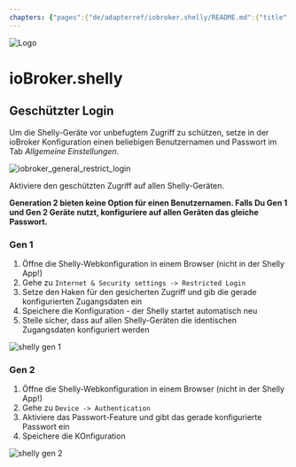 ```yaml
---
chapters: {"pages":{"de/adapterref/iobroker.shelly/README.md":{"title":{"de":"ioBroker.shelly"},"content":"de/adapterref/iobroker.shelly/README.md"},"de/adapterref/iobroker.shelly/protocol-coap.md":{"title":{"de":"ioBroker.shelly"},"content":"de/adapterref/iobroker.shelly/protocol-coap.md"},"de/adapterref/iobroker.shelly/protocol-mqtt.md":{"title":{"de":"ioBroker.shelly"},"content":"de/adapterref/iobroker.shelly/protocol-mqtt.md"},"de/adapterref/iobroker.shelly/restricted-login.md":{"title":{"de":"ioBroker.shelly"},"content":"de/adapterref/iobroker.shelly/restricted-login.md"},"de/adapterref/iobroker.shelly/state-changes.md":{"title":{"de":"ioBroker.shelly"},"content":"de/adapterref/iobroker.shelly/state-changes.md"}}}
---
```

![Logo](../../admin/shelly.png)

# ioBroker.shelly

## Geschützter Login

Um die Shelly-Geräte vor unbefugtem Zugriff zu schützen, setze in der ioBroker Konfiguration einen beliebigen Benutzernamen und Passwort im Tab *Allgemeine Einstellungen*.

![iobroker_general_restrict_login](./img/iobroker_general_restrict_login.png)

Aktiviere den geschützten Zugriff auf allen Shelly-Geräten.

**Generation 2 bieten keine Option für einen Benutzernamen. Falls Du Gen 1 und Gen 2 Geräte nutzt, konfiguriere auf allen Geräten das gleiche Passwort.**

### Gen 1

1. Öffne die Shelly-Webkonfiguration in einem Browser (nicht in der Shelly App!)
2. Gehe zu ```Internet & Security settings -> Restricted Login```
3. Setze den Haken für den gesicherten Zugriff und gib die gerade konfigurierten Zugangsdaten ein
4. Speichere die Konfiguration - der Shelly startet automatisch neu
5. Stelle sicher, dass auf allen Shelly-Geräten die identischen Zugangsdaten konfiguriert werden

![shelly gen 1](../shelly_restrict_login-gen1.png)

### Gen 2

1. Öffne die Shelly-Webkonfiguration in einem Browser (nicht in der Shelly App!)
2. Gehe zu ```Device -> Authentication```
3. Aktiviere das Passwort-Feature und gibt das gerade konfigurierte Passwort ein
4. Speichere die KOnfiguration

![shelly gen 2](../shelly_restrict_login-gen2.png)
